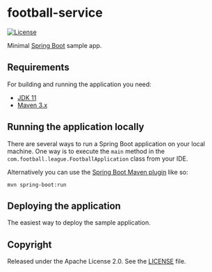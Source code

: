 # football-service

[![License](http://img.shields.io/:license-apache-blue.svg)](http://www.apache.org/licenses/LICENSE-2.0.html)

Minimal [Spring Boot](http://projects.spring.io/spring-boot/) sample app.

## Requirements

For building and running the application you need:

- [JDK 11](https://adoptium.net/temurin/releases?version=11)
- [Maven 3.x](https://maven.apache.org)

## Running the application locally

There are several ways to run a Spring Boot application on your local machine. One way is to execute the `main` method in the `com.football.league.FootballApplication` class from your IDE.

Alternatively you can use the [Spring Boot Maven plugin](https://docs.spring.io/spring-boot/docs/current/reference/html/build-tool-plugins-maven-plugin.html) like so:

```shell
mvn spring-boot:run
```

## Deploying the application

The easiest way to deploy the sample application.


## Copyright

Released under the Apache License 2.0. See the [LICENSE](https://github.com/gs-official/football-service/blob/master/LICENSE) file.
